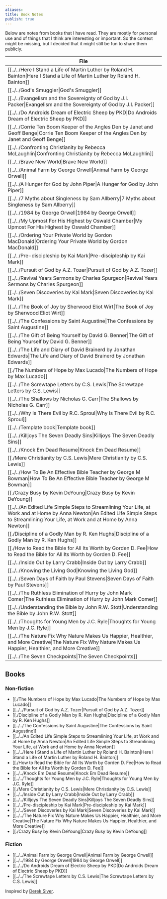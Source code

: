 ```yaml
---
aliases: 
title: Book Notes
publish: true
---
```


Below are notes from books that I have read. They are mostly for personal use and of things that I think are interesting or important. So the context might be missing, but I decided that it might still be fun to share them publicly.

| File                                                                                                                                                                                                    |
| ------------------------------------------------------------------------------------------------------------------------------------------------------------------------------------------------------- |
| [[../../Here I Stand a Life of Martin Luther by Roland H. Bainton\|Here I Stand a Life of Martin Luther by Roland H. Bainton]]                                                                 |
| [[../../God's Smuggler\|God's Smuggler]]                                                                                                                                                       |
| [[../../Evangelism and the Sovereignty of God by J.I. Packer\|Evangelism and the Sovereignty of God by J.I. Packer]]                                                                           |
| [[../../Do Androids Dream of Electric Sheep by PKD\|Do Androids Dream of Electric Sheep by PKD]]                                                                                               |
| [[../../Corrie Ten Boom Keeper of the Angles Den by Janet and Geoff Benge\|Corrie Ten Boom Keeper of the Angles Den by Janet and Geoff Benge]]                                                 |
| [[../../Confronting Christianity by Rebecca McLaughlin\|Confronting Christianity by Rebecca McLaughlin]]                                                                                       |
| [[../../Brave New World\|Brave New World]]                                                                                                                                                     |
| [[../../Animal Farm by George Orwell\|Animal Farm by George Orwell]]                                                                                                                           |
| [[../../A Hunger for God by John Piper\|A Hunger for God by John Piper]]                                                                                                                       |
| [[../../7 Myths about Singleness by Sam Allberry\|7 Myths about Singleness by Sam Allberry]]                                                                                                   |
| [[../../1984 by George Orwell\|1984 by George Orwell]]                                                                                                                                         |
| [[../../My Upmost For His Highest by Oswald Chamber\|My Upmost For His Highest by Oswald Chamber]]                                                                                             |
| [[../../Ordering Your Private World by Gordon MacDonald\|Ordering Your Private World by Gordon MacDonald]]                                                                                     |
| [[../../Pre-discipleship by Kai Mark\|Pre-discipleship by Kai Mark]]                                                                                                                           |
| [[../../Pursuit of God by A.Z. Tozer\|Pursuit of God by A.Z. Tozer]]                                                                                                                           |
| [[../../Revival Years Sermons by Charles Spurgeon\|Revival Years Sermons by Charles Spurgeon]]                                                                                                 |
| [[../../Seven Discoveries by Kai Mark\|Seven Discoveries by Kai Mark]]                                                                                                                         |
| [[../../The Book of Joy by Sherwood Eliot Wirt\|The Book of Joy by Sherwood Eliot Wirt]]                                                                                                       |
| [[../../The Confessions by Saint Augustine\|The Confessions by Saint Augustine]]                                                                                                               |
| [[../../The Gift of Being Yourself by David G. Benner\|The Gift of Being Yourself by David G. Benner]]                                                                                         |
| [[../../The Life and Diary of David Brainerd by Jonathan Edwards\|The Life and Diary of David Brainerd by Jonathan Edwards]]                                                                   |
| [[./The Numbers of Hope by Max Lucado\|The Numbers of Hope by Max Lucado]]                                                                                                                 |
| [[../../The Screwtape Letters by C.S. Lewis\|The Screwtape Letters by C.S. Lewis]]                                                                                                             |
| [[../../The Shallows by Nicholas G. Carr\|The Shallows by Nicholas G. Carr]]                                                                                                                   |
| [[../../Why Is There Evil by R.C. Sproul\|Why Is There Evil by R.C. Sproul]]                                                                                                                   |
| [[../../Template book\|Template book]]                                                                                                                                                            |
| [[../../Killjoys The Seven Deadly Sins\|Killjoys The Seven Deadly Sins]]                                                                                                                       |
| [[../../Knock Em Dead Resume\|Knock Em Dead Resume]]                                                                                                                                           |
| [[./Mere Christianity by C.S. Lewis\|Mere Christianity by C.S. Lewis]]                                                                                                                     |
| [[../../How To Be An Effective Bible Teacher by George M Bowman\|How To Be An Effective Bible Teacher by George M Bowman]]                                                                     |
| [[./Crazy Busy by Kevin DeYoung\|Crazy Busy by Kevin DeYoung]]                                                                                                                             |
| [[../../An Edited Life Simple Steps to Streamlining Your Life, at Work and at Home by Anna Newton\|An Edited Life Simple Steps to Streamlining Your Life, at Work and at Home by Anna Newton]] |
| [[./Discipline of a Godly Man by R. Ken Hughs\|Discipline of a Godly Man by R. Ken Hughs]]                                                                                                 |
| [[./How to Read the Bible for All Its Worth by Gorden D. Fee\|How to Read the Bible for All Its Worth by Gorden D. Fee]]                                                                   |
| [[../../Inside Out by Larry Crabb\|Inside Out by Larry Crabb]]                                                                                                                                 |
| [[../../Knowing the Living God\|Knowing the Living God]]                                                                                                                                       |
| [[../../Seven Days of Faith by Paul Stevens\|Seven Days of Faith by Paul Stevens]]                                                                                                             |
| [[../../The Ruthless Elimination of Hurry by John Mark Comer\|The Ruthless Elimination of Hurry by John Mark Comer]]                                                                           |
| [[../../Understanding the Bible by John R.W. Stott\|Understanding the Bible by John R.W. Stott]]                                                                                               |
| [[../../Thoughts for Young Men by J.C. Ryle\|Thoughts for Young Men by J.C. Ryle]]                                                                                                             |
| [[../../The Nature Fix Why Nature Makes Us Happier, Healthier, and More Creative\|The Nature Fix Why Nature Makes Us Happier, Healthier, and More Creative]]                                   |
| [[../../The Seven Checkpoints\|The Seven Checkpoints]]                                                                                                                                         |


## Books
### Non-fiction
- [[./The Numbers of Hope by Max Lucado|The Numbers of Hope by Max Lucado]]
- [[../../Pursuit of God by A.Z. Tozer|Pursuit of God by A.Z. Tozer]]
- [[./Discipline of a Godly Man by R. Ken Hughs|Discipline of a Godly Man by R. Ken Hughs]]
- [[../../The Confessions by Saint Augustine|The Confessions by Saint Augustine]]
- [[../../An Edited Life Simple Steps to Streamlining Your Life, at Work and at Home by Anna Newton|An Edited Life Simple Steps to Streamlining Your Life, at Work and at Home by Anna Newton]]
- [[../../Here I Stand a Life of Martin Luther by Roland H. Bainton|Here I Stand a Life of Martin Luther by Roland H. Bainton]]
- [[./How to Read the Bible for All Its Worth by Gorden D. Fee|How to Read the Bible for All Its Worth by Gorden D. Fee]]
- [[../../Knock Em Dead Resume|Knock Em Dead Resume]]
- [[../../Thoughts for Young Men by J.C. Ryle|Thoughts for Young Men by J.C. Ryle]]
- [[./Mere Christianity by C.S. Lewis|Mere Christianity by C.S. Lewis]]
- [[../../Inside Out by Larry Crabb|Inside Out by Larry Crabb]]
- [[../../Killjoys The Seven Deadly Sins|Killjoys The Seven Deadly Sins]]
- [[../../Pre-discipleship by Kai Mark|Pre-discipleship by Kai Mark]]
- [[../../Seven Discoveries by Kai Mark|Seven Discoveries by Kai Mark]]
- [[../../The Nature Fix Why Nature Makes Us Happier, Healthier, and More Creative|The Nature Fix Why Nature Makes Us Happier, Healthier, and More Creative]]
- [[./Crazy Busy by Kevin DeYoung|Crazy Busy by Kevin DeYoung]]

### Fiction
- [[../../Animal Farm by George Orwell|Animal Farm by George Orwell]]
- [[../../1984 by George Orwell|1984 by George Orwell]]
- [[../../Do Androids Dream of Electric Sheep by PKD|Do Androids Dream of Electric Sheep by PKD]]
- [[../../The Screwtape Letters by C.S. Lewis|The Screwtape Letters by C.S. Lewis]]

Inspired by [Derek Siver](https://sive.rs/book).